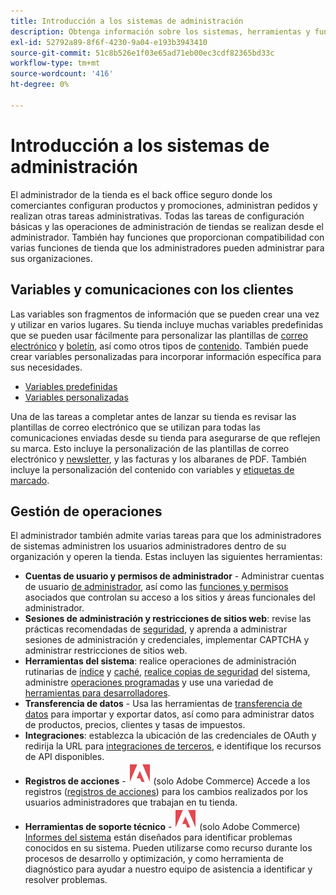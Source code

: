 ```yaml
---
title: Introducción a los sistemas de administración
description: Obtenga información sobre los sistemas, herramientas y funciones que el administrador de la tienda puede utilizar para administrar de forma eficaz los sitios, los datos, las integraciones y los usuarios administradores.
exl-id: 52792a89-8f6f-4230-9a04-e193b3943410
source-git-commit: 51c8b526e1f03e65ad71eb00ec3cdf82365bd33c
workflow-type: tm+mt
source-wordcount: '416'
ht-degree: 0%

---
```


# Introducción a los sistemas de administración

El administrador de la tienda es el back office seguro donde los comerciantes configuran productos y promociones, administran pedidos y realizan otras tareas administrativas. Todas las tareas de configuración básicas y las operaciones de administración de tiendas se realizan desde el administrador. También hay funciones que proporcionan compatibilidad con varias funciones de tienda que los administradores pueden administrar para sus organizaciones.

## Variables y comunicaciones con los clientes

Las variables son fragmentos de información que se pueden crear una vez y utilizar en varios lugares. Su tienda incluye muchas variables predefinidas que se pueden usar fácilmente para personalizar las plantillas de [correo electrónico](email-templates.md) y [boletín](../merchandising-promotions/newsletter-template.md), así como otros tipos de [contenido](../content-design/introduction.md#content). También puede crear variables personalizadas para incorporar información específica para sus necesidades.

- [Variables predefinidas](variables-predefined.md)
- [Variables personalizadas](variables-custom.md)

Una de las tareas a completar antes de lanzar su tienda es revisar las plantillas de correo electrónico que se utilizan para todas las comunicaciones enviadas desde su tienda para asegurarse de que reflejen su marca. Esto incluye la personalización de las plantillas de correo electrónico y [newsletter](../merchandising-promotions/newsletter-template.md), y las facturas y los albaranes de PDF. También incluye la personalización del contenido con variables y [etiquetas de marcado](markup-tags.md).

## Gestión de operaciones

El administrador también admite varias tareas para que los administradores de sistemas administren los usuarios administradores dentro de su organización y operen la tienda. Estas incluyen las siguientes herramientas:

- **Cuentas de usuario y permisos de administrador** - Administrar cuentas de usuario [de administrador](permissions-users-all.md), así como las [funciones y permisos](permissions-user-roles.md) asociados que controlan su acceso a los sitios y áreas funcionales del administrador.
- **Sesiones de administración y restricciones de sitios web**: revise las prácticas recomendadas de [seguridad](security.md), y aprenda a administrar sesiones de administración y credenciales, implementar CAPTCHA y administrar restricciones de sitios web.
- **Herramientas del sistema**: realice operaciones de administración rutinarias de [índice](index-management.md) y [caché](cache-management.md), [realice copias de seguridad](backups.md) del sistema, administre [operaciones programadas](data-scheduled-import-export.md) y use una variedad de [herramientas para desarrolladores](developer-tools.md).
- **Transferencia de datos** - Usa las herramientas de [transferencia de datos](data-transfer.md) para importar y exportar datos, así como para administrar datos de productos, precios, clientes y tasas de impuestos.
- **Integraciones**: establezca la ubicación de las credenciales de OAuth y redirija la URL para [integraciones de terceros](integrations.md), e identifique los recursos de API disponibles.
- **Registros de acciones** - ![Adobe Commerce](../assets/adobe-logo.svg) (solo Adobe Commerce) Accede a los registros ([registros de acciones](action-log.md)) para los cambios realizados por los usuarios administradores que trabajan en tu tienda.
- **Herramientas de soporte técnico** - ![Adobe Commerce](../assets/adobe-logo.svg) (solo Adobe Commerce) [Informes del sistema](support.md#access-system-reports) están diseñados para identificar problemas conocidos en su sistema. Pueden utilizarse como recurso durante los procesos de desarrollo y optimización, y como herramienta de diagnóstico para ayudar a nuestro equipo de asistencia a identificar y resolver problemas.
